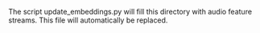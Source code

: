 The script update_embeddings.py will fill this directory with audio feature streams. This file will automatically be replaced.